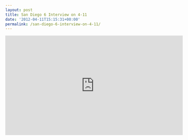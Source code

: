 ```yaml
---
layout: post
title: San Diego 6 Interview on 4-11
date: '2012-04-11T15:15:31+00:00'
permalink: /san-diego-6-interview-on-4-11/
---
```

<iframe src="http://www.youtube.com/embed/w2CnVTN8S2A?rel=0" width="560" height="315" frameborder="0" allowfullscreen="allowfullscreen"></iframe>
